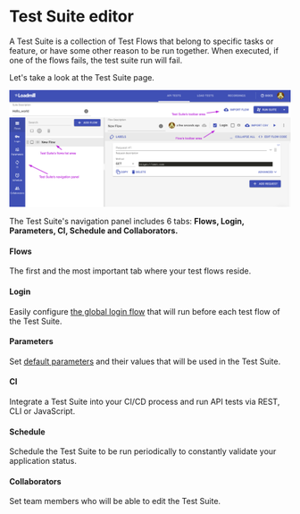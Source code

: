# Test Suite editor

A Test Suite is a collection of Test Flows that belong to specific tasks or feature, or have some other reason to be run together. When executed, if one of the flows fails, the test suite run will fail.

Let's take a look at the Test Suite page.

![](../../.gitbook/assets/test_suite_main_1.png)

The Test Suite's navigation panel includes 6 tabs: **Flows, Login, Parameters, CI, Schedule and Collaborators.**

#### Flows

The first and the most important tab where your test flows reside. 

#### Login

Easily configure [the global login flow](https://docs.loadmill.com/api-testing/test-suite-editor/global-login-flow) that will run before each test flow of the Test Suite.

#### Parameters

Set [default parameters](https://docs.loadmill.com/api-testing/test-suite-editor/parameters) and their values that will be used in the Test Suite. 

#### CI

Integrate a Test Suite into your CI/CD process and run API tests via REST, CLI or JavaScript.

#### Schedule

Schedule the Test Suite to be run periodically to constantly validate your application status.

#### Collaborators

Set team members who will be able to edit the Test Suite.



